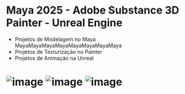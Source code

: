 # Maya 2025 - Adobe Substance 3D Painter - Unreal Engine
- Projetos de Modelagem no Maya MayaMayaMayaMayaMayaMayaMayaMaya
- Projetos de Texturização no Painter
- Projetos de Animação na Unreal
# ![image](https://github.com/user-attachments/assets/2716539c-f9c2-4126-947f-4f8a5e54ea52) ![image](https://github.com/user-attachments/assets/a9e4061a-f0ae-4102-ae00-56802dc1a8d1) ![image](https://github.com/user-attachments/assets/4ad9bd4a-0298-42fc-8d42-65afacee5c9e)
